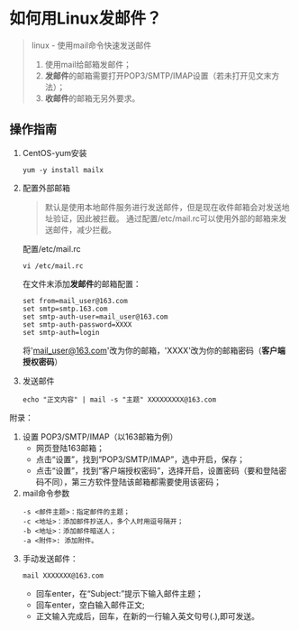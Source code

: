 # 如何用Linux发邮件？

> linux - 使用mail命令快速发送邮件
> 1. 使用mail给邮箱发邮件；
> 2. **发邮件**的邮箱需要打开POP3/SMTP/IMAP设置（若未打开见文末方法）；
> 3. **收邮件**的邮箱无另外要求。

## 操作指南
1. CentOS-yum安装
    ```shell
    yum -y install mailx
    ```
2. 配置外部邮箱
    > 默认是使用本地邮件服务进行发送邮件，但是现在收件邮箱会对发送地址验证，因此被拦截。
    > 通过配置/etc/mail.rc可以使用外部的邮箱来发送邮件，减少拦截。  

    配置/etc/mail.rc
    ```shell
    vi /etc/mail.rc
    ```
    在文件末添加**发邮件**的邮箱配置：
    ```shell
    set from=mail_user@163.com
    set smtp=smtp.163.com
    set smtp-auth-user=mail_user@163.com
    set smtp-auth-password=XXXX
    set smtp-auth=login
    ```
    将'mail_user@163.com'改为你的邮箱，'XXXX'改为你的邮箱密码（**客户端授权密码**）
3. 发送邮件  
    ```shell
    echo "正文内容" | mail -s "主题" XXXXXXXXX@163.com
    ```
    
附录：
1. 设置 POP3/SMTP/IMAP（以163邮箱为例）
    + 网页登陆163邮箱；
    + 点击“设置”，找到“POP3/SMTP/IMAP”，选中开启，保存；
    + 点击“设置”，找到“客户端授权密码”，选择开启，设置密码（要和登陆密码不同），第三方软件登陆该邮箱都需要使用该密码；
2. mail命令参数
    ```shell
    -s <邮件主题>：指定邮件的主题；
    -c <地址>：添加邮件抄送人，多个人时用逗号隔开；
    -b <地址>：添加邮件暗送人；
    -a <附件>: 添加附件。
    ```
3. 手动发送邮件：
    ```shell
    mail XXXXXXX@163.com
    ```
    + 回车enter，在“Subject:”提示下输入邮件主题； 
    + 回车enter，空白输入邮件正文;
    + 正文输入完成后，回车，在新的一行输入英文句号(.),即可发送。

    